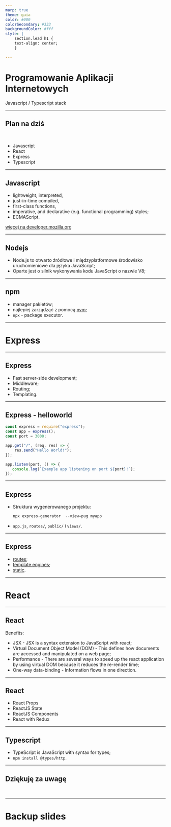 ```yaml
---
marp: true
theme: gaia
color: #000
colorSecondary: #333
backgroundColor: #fff
style: |
    section.lead h1 {
    text-align: center;
    }

---
```

<!-- _class: lead -->
# Programowanie Aplikacji Internetowych

Javascript / Typescript stack

---
<!-- _class: lead -->
## Plan na dziś
<br />

- Javascript
- React
- Express
- Typescript

---
<!-- _class: lead -->
## Javascript

- lightweight, interpreted,
- just-in-time compiled,
- first-class functions,
- imperative, and declarative (e.g. functional programming) styles;
- ECMAScript.

[więcej na developer.mozilla.org](https://developer.mozilla.org/en-US/docs/Web/JavaScript/JavaScript_technologies_overview#javascript_the_core_language_ecmascript)

---
<!-- _class: lead -->
## Nodejs

- Node.js to otwarto źródłowe i międzyplatformowe środowisko uruchomieniowe dla języka JavaScript;
- Oparte jest o silnik wykonywania kodu JavaScript o nazwie V8;

---
<!-- _class: lead -->
## npm

- manager pakietów;
- najlepiej zarządząć z pomocą [nvm](https://github.com/nvm-sh/nvm);
- `npx` - package executor.

---
<!-- _class: lead -->
# Express

---
<!-- _class: lead -->
## Express

- Fast server-side development;
- Middleware;
- Routing;
- Templating.

---
<!-- _class: lead -->
## Express - helloworld

```javascript
const express = require("express");
const app = express();
const port = 3000;

app.get("/", (req, res) => {
    res.send("Hello World!");
});

app.listen(port, () => {
   console.log(`Example app listening on port ${port}!`);
});
```

---
<!-- _class: lead -->
## Express

- Struktura wygenerowanego projektu:

  ```javascript
  npx express-generator  --view=pug myapp
  ```

- `app.js`, `routes/`, `public/` i `views/`.

---
<!-- _class: lead -->
## Express

- [routes](https://expressjs.com/en/guide/routing.html);
- [template engines](https://expressjs.com/en/guide/using-template-engines.html);
- [static](https://expressjs.com/en/starter/static-files.html).

---
<!-- _class: lead -->
# React

---
<!-- _class: lead -->
## React

Benefits:

- JSX - JSX is a syntax extension to JavaScript with react;
- Virtual Document Object Model (DOM) - This defines how documents are accessed and manipulated on a web page;
- Performance - There are several ways to speed up the react application by using virtual DOM because it reduces the re-render time;
- One-way data-binding - Information flows in one direction.

---
<!-- _class: lead -->
## React

- React Props 
- ReactJS State 
- ReactJS Components
- React with Redux 

---
<!-- _class: lead -->
## Typescript

- TypeScript is JavaScript with syntax for types;
- `npm install @types/http`.

---
<!-- _class: lead -->
## Dziękuję za uwagę
<br />

---
<!-- _class: lead -->
# Backup slides
